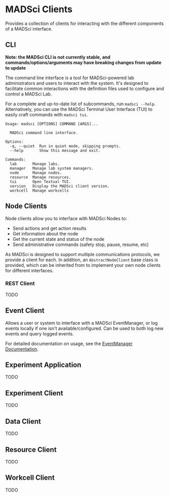 # MADSci Clients

Provides a collection of clients for interacting with the different components of a MADSci interface.

## CLI

**Note: the MADSci CLI is not currently stable, and commands/options/arguments may have breaking changes from update to update**

The command line interface is a tool for MADSci-powered lab administrators and users to interact with the system. It's designed to facilitate common interactions with the definition files used to configure and control a MADSci Lab.

For a complete and up-to-date list of subcommands, run `madsci --help`. Alternatively, you can use the MADSci Terminal User Interface (TUI) to easily craft commands with `madsci tui`.

```
Usage: madsci [OPTIONS] COMMAND [ARGS]...

  MADSci command line interface.

Options:
  -q, --quiet  Run in quiet mode, skipping prompts.
  --help       Show this message and exit.

Commands:
  lab       Manage labs.
  manager   Manage lab system managers.
  node      Manage nodes.
  resource  Manage resources.
  tui       Open Textual TUI.
  version   Display the MADSci client version.
  workcell  Manage workcells
```

## Node Clients

Node clients allow you to interface with MADSci Nodes to:

- Send actions and get action results
- Get information about the node
- Get the current state and status of the node
- Send administrative commands (safety stop, pause, resume, etc)

As MADSci is designed to support multiple communications protocols, we provide a client for each. In addition, an `AbstractNodeClient` base class is provided, which can be inherited from to implement your own node clients for different interfaces.

### REST Client

TODO

## Event Client

Allows a user or system to interface with a MADSci EventManager, or log events locally if one isn't available/configured. Can be used to both log new events and query logged events.

For detailed documentation on usage, see the [EventManager Documentation](../madsci_event_manager/README.md).

## Experiment Application

TODO

## Experiment Client

TODO

## Data Client

TODO

## Resource Client

TODO

## Workcell Client

TODO

